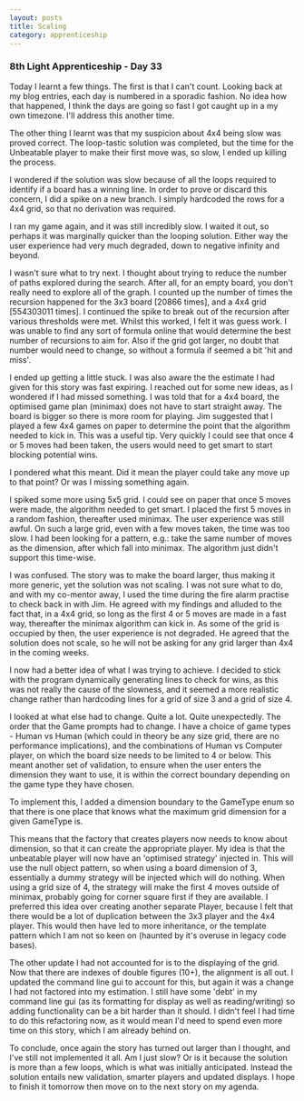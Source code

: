 ```yaml
---
layout: posts
title: Scaling
category: apprenticeship
---
```

### 8th Light Apprenticeship - Day 33

Today I learnt a few things. The first is that I can't count. Looking back at my blog entries, each day is numbered in a sporadic fashion. No idea how that happened, I think the days are going so fast I got caught up in a my own timezone. I'll address this another time.

<!--break--> 

The other thing I learnt was that my suspicion about 4x4 being slow was proved correct. The loop-tastic solution was completed, but the time for the Unbeatable player to make their first move was, so slow, I ended up killing the process.

I wondered if the solution was slow because of all the loops required to identify if a board has a winning line. In order to prove or discard this concern, I did a spike on a new branch. I simply hardcoded the rows for a 4x4 grid, so that no derivation was required.

I ran my game again, and it was still incredibly slow. I waited it out, so perhaps it was marginally quicker than the looping solution. Either way the user experience had very much degraded, down to negative infinity and beyond.

I wasn't sure what to try next. I thought about trying to reduce the number of paths explored during the search. After all, for an empty board, you don't really need to explore all of the graph. I counted up the number of times the recursion happened for the 3x3 board [20866 times], and a 4x4 grid [554303011 times]. I continued the spike to break out of the recursion after various thresholds were met. Whilst this worked, I felt it was guess work. I was unable to find any sort of formula online that would determine the best number of recursions to aim for. Also if the grid got larger, no doubt that number would need to change, so without a formula if seemed a bit 'hit and miss'.

I ended up getting a little stuck. I was also aware the the estimate I had given for this story was fast expiring. I reached out for some new ideas, as I wondered if I had missed something. I was told that for a 4x4 board, the optimised game plan (minimax) does not have to start straight away. The board is bigger so there is more room for playing.  Jim suggested that I played a few 4x4 games on paper to determine the point that the algorithm needed to kick in. This was a useful tip. Very quickly I could see that once 4 or 5 moves had been taken, the users would need to get smart to start blocking potential wins.

I pondered what this meant. Did it mean the player could take any move up to that point? Or was I missing something again. 

I spiked some more using 5x5 grid. I could see on paper that once 5 moves were made, the algorithm needed to get smart. I placed the first 5 moves in a random fashion, thereafter used minimax. The user experience was still awful. On such a large grid, even with a few moves taken, the time was too slow. I had been looking for a pattern, e.g.: take the same number of moves as the dimension, after which fall into minimax. The algorithm just didn't support this time-wise.

I was confused. The story was to make the board larger, thus making it more generic, yet the solution was not scaling. I was not sure what to do, and with my co-mentor away, I used the time during the fire alarm practise to check back in with Jim. He agreed with my findings and alluded to the fact that, in a 4x4 grid, so long as the first 4 or 5 moves are made in a fast way, thereafter the minimax algorithm can kick in. As some of the grid is occupied by then, the user experience is not degraded. He agreed that the solution does not scale, so he will not be asking for any grid larger than 4x4 in the coming weeks. 

I now had a better idea of what I was trying to achieve. I decided to stick with the program dynamically generating lines to check for wins, as this was not really the cause of the slowness, and it seemed a more realistic change rather than hardcoding lines for a grid of size 3 and a grid of size 4.

I looked at what else had to change. Quite a lot. Quite unexpectedly. The order that the Game prompts had to change. I have a choice of game types - Human vs Human (which could in theory be any size grid, there are no performance implications), and the combinations of Human vs Computer player, on which the board size needs to be limited to 4 or below. This meant another set of validation, to ensure when the user enters the dimension they want to use, it is within the correct boundary depending on the game type they have chosen.

To implement this, I added a dimension boundary to the GameType enum so that there is one place that knows what the maximum grid dimension for a given GameType is. 

This means that the factory that creates players now needs to know about dimension, so that it can create the appropriate player. My idea is that the unbeatable player will now have an 'optimised strategy' injected in. This will use the null object pattern, so when using a board dimension of 3, essentially a dummy strategy will be injected which will do nothing. When using a grid size of 4, the strategy will make the first 4 moves outside of minimax, probably going for corner square first if they are available. I preferred this idea over creating another separate Player, because I felt that there would be a lot of duplication between the 3x3 player and the 4x4 player. This would then have led to more inheritance, or the template pattern which I am not so keen on (haunted by it's overuse in legacy code bases).

The other update I had not accounted for is to the displaying of the grid. Now that there are indexes of double figures (10+), the alignment is all out. I updated the command line gui to account for this, but again it was a change I had not factored into my estimation. I still have some 'debt' in my command line gui (as its formatting for display as well as reading/writing) so adding functionality can be a bit harder than it should. I didn't feel I had time to do this refactoring now, as it would mean I'd need to spend even more time on this story, which I am already behind on. 

To conclude, once again the story has turned out larger than I thought, and I've still not implemented it all. Am I just slow? Or is it because the solution is more than a few loops, which is what was initially anticipated. Instead the solution entails new validation, smarter players and updated displays. I hope to finish it tomorrow then move on to the next story on my agenda.

